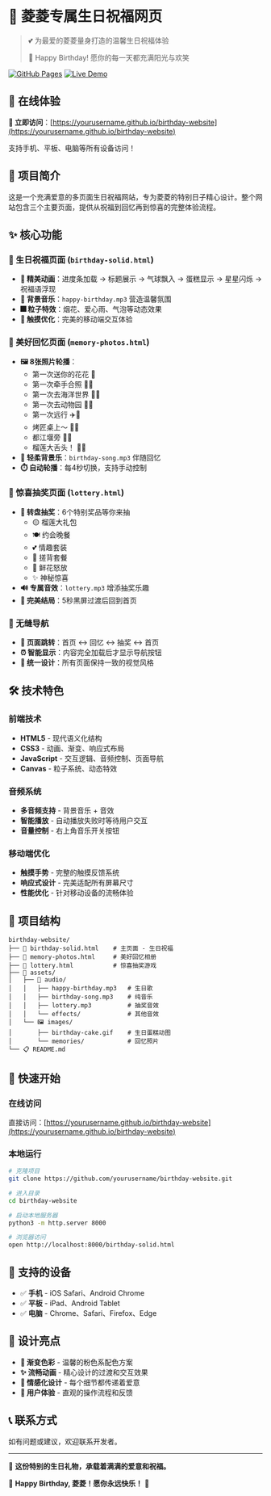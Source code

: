 # 🎂 菱菱专属生日祝福网页

> 💕 为最爱的菱菱量身打造的温馨生日祝福体验
> 
> 🎉 Happy Birthday! 愿你的每一天都充满阳光与欢笑

[![GitHub Pages](https://img.shields.io/badge/GitHub-Pages-green)](https://github.com/yourusername/birthday-website)
[![Live Demo](https://img.shields.io/badge/Live-Demo-brightgreen)](https://yourusername.github.io/birthday-website)

## 🌟 在线体验

**📱 立即访问**：[https://yourusername.github.io/birthday-website](https://yourusername.github.io/birthday-website)

支持手机、平板、电脑等所有设备访问！

## 🎯 项目简介

这是一个充满爱意的多页面生日祝福网站，专为菱菱的特别日子精心设计。整个网站包含三个主要页面，提供从祝福到回忆再到惊喜的完整体验流程。

## ✨ 核心功能

### 🎂 生日祝福页面 (`birthday-solid.html`)
- **🎨 精美动画**：进度条加载 → 标题展示 → 气球飘入 → 蛋糕显示 → 星星闪烁 → 祝福语浮现
- **🎵 背景音乐**：`happy-birthday.mp3` 营造温馨氛围
- **🎆 粒子特效**：烟花、爱心雨、气泡等动态效果
- **📱 触摸优化**：完美的移动端交互体验

### 📸 美好回忆页面 (`memory-photos.html`)
- **🖼️ 8张照片轮播**：
  - 第一次送你的花花 🌺
  - 第一次牵手合照 🤝💕
  - 第一次去海洋世界 🐠🌊
  - 第一次去动物园 🦁🐾
  - 第一次远行 ✈️🌟
  - 烤匠桌上～ 🍖😋
  - 都江堰旁 🐼💦
  - 榴莲大舌头！ 👅🤤
- **🎵 轻柔背景乐**：`birthday-song.mp3` 伴随回忆
- **⏱️ 自动轮播**：每4秒切换，支持手动控制

### 🎁 惊喜抽奖页面 (`lottery.html`)
- **🎲 转盘抽奖**：6个特别奖品等你来抽
  - 🟡 榴莲大礼包
  - 🍽️ 约会晚餐
  - 💕 情趣套装
  - 🛁 搓背套餐
  - 🌺 鲜花怒放
  - ✨ 神秘惊喜
- **🔊 专属音效**：`lottery.mp3` 增添抽奖乐趣
- **🌙 完美结局**：5秒黑屏过渡后回到首页

### 🧭 无缝导航
- **📍 页面跳转**：首页 ↔️ 回忆 ↔️ 抽奖 ↔️ 首页
- **⏰ 智能显示**：内容完全加载后才显示导航按钮
- **🎨 统一设计**：所有页面保持一致的视觉风格

## 🛠️ 技术特色

### 前端技术
- **HTML5** - 现代语义化结构
- **CSS3** - 动画、渐变、响应式布局
- **JavaScript** - 交互逻辑、音频控制、页面导航
- **Canvas** - 粒子系统、动态特效

### 音频系统
- **多音频支持** - 背景音乐 + 音效
- **智能播放** - 自动播放失败时等待用户交互
- **音量控制** - 右上角音乐开关按钮

### 移动端优化
- **触摸手势** - 完整的触摸反馈系统
- **响应式设计** - 完美适配所有屏幕尺寸
- **性能优化** - 针对移动设备的流畅体验

## 📁 项目结构

```
birthday-website/
├── 📄 birthday-solid.html    # 主页面 - 生日祝福
├── 📄 memory-photos.html     # 美好回忆相册
├── 📄 lottery.html           # 惊喜抽奖游戏
├── 📂 assets/
│   ├── 🎵 audio/
│   │   ├── happy-birthday.mp3   # 生日歌
│   │   ├── birthday-song.mp3    # 纯音乐
│   │   ├── lottery.mp3          # 抽奖音效
│   │   └── effects/             # 其他音效
│   └── 🖼️ images/
│       ├── birthday-cake.gif    # 生日蛋糕动图
│       └── memories/            # 回忆照片
└── 📋 README.md
```

## 🚀 快速开始

### 在线访问
直接访问：[https://yourusername.github.io/birthday-website](https://yourusername.github.io/birthday-website)

### 本地运行
```bash
# 克隆项目
git clone https://github.com/yourusername/birthday-website.git

# 进入目录
cd birthday-website

# 启动本地服务器
python3 -m http.server 8000

# 浏览器访问
open http://localhost:8000/birthday-solid.html
```

## 📱 支持的设备

- ✅ **手机** - iOS Safari、Android Chrome
- ✅ **平板** - iPad、Android Tablet
- ✅ **电脑** - Chrome、Safari、Firefox、Edge

## 🎨 设计亮点

- **🌈 渐变色彩** - 温馨的粉色系配色方案
- **✨ 流畅动画** - 精心设计的过渡和交互效果
- **💖 情感化设计** - 每个细节都传递着爱意
- **🎯 用户体验** - 直观的操作流程和反馈

## 📞 联系方式

如有问题或建议，欢迎联系开发者。

---

💝 **这份特别的生日礼物，承载着满满的爱意和祝福。**

🎂 **Happy Birthday, 菱菱！愿你永远快乐！** 🎉 